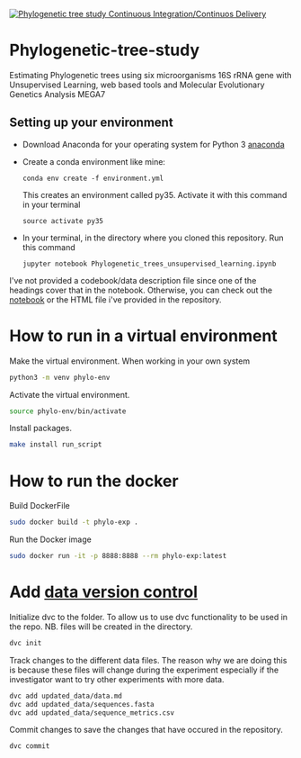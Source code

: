 [![Phylogenetic tree study Continuous Integration/Continuos Delivery](https://github.com/Shuyib/Phylogenetic-tree-study/actions/workflows/devops.yml/badge.svg)](https://github.com/Shuyib/Phylogenetic-tree-study/actions/workflows/devops.yml)
# Phylogenetic-tree-study

Estimating Phylogenetic trees using six microorganisms 16S rRNA gene with Unsupervised Learning, web based tools and Molecular Evolutionary Genetics Analysis MEGA7

Setting up your environment
---
* Download Anaconda for your operating system for Python 3 [anaconda](https://www.anaconda.com/download/)
* Create a conda environment like mine:

  `conda env create -f environment.yml`

  This creates an environment called py35. Activate it with this command in your terminal

  `source activate py35`

* In your terminal, in the directory where you cloned this repository. Run this command

  `jupyter notebook Phylogenetic_trees_unsupervised_learning.ipynb`

I've not provided a codebook/data description file since one of the headings cover that in the notebook.
Otherwise, you can check out the [notebook](https://nbviewer.jupyter.org/github/Shuyib/Phylogenetic-tree-study/blob/master/Phylogenetic_trees_unsupervised_learning.ipynb) or the HTML file 
i've provided in the repository. 

# How to run in a virtual environment   
Make the virtual environment. When working in your own system   

```bash
python3 -m venv phylo-env   
```     
Activate the virtual environment.   

```bash
source phylo-env/bin/activate   
```   

Install packages.  

```bash
make install run_script
```   

# How to run the docker   

Build DockerFile  
```bash
sudo docker build -t phylo-exp .
```   

Run the Docker image   
```bash
sudo docker run -it -p 8888:8888 --rm phylo-exp:latest
```  

# Add [data version control](https://dvc.org/doc/install)

Initialize dvc to the folder. To allow us to use dvc functionality to be used in the repo. NB. files will be created in the directory.    

```bash
dvc init
```  

Track changes to the different data files. The reason why we are doing this is because these files will change during the experiment especially if the investigator want to try other experiments with more data.   

```bash
dvc add updated_data/data.md
dvc add updated_data/sequences.fasta
dvc add updated_data/sequence_metrics.csv
```  

Commit changes to save the changes that have occured in the repository.     

```bash
dvc commit
```
